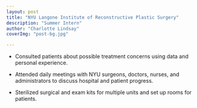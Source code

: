 ```yaml
---
layout: post
title: "NYU Langone Institute of Reconstructive Plastic Surgery"
description: "Summer Intern"
author: "Charlotte Lindsay"
coverImg: "post-bg.jpg"

---
```


* Consulted patients about possible treatment concerns using data and personal experience.

* Attended daily meetings with NYU surgeons, doctors, nurses, and administrators to discuss hospital and patient progress.

* Sterilized surgical and exam kits for multiple units and set up rooms for patients.
